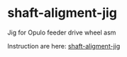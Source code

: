 # shaft-aligment-jig
Jig for Opulo feeder drive wheel asm

Instruction are here: [shaft-aligment-jig](https://docs.technolitrix.org/drive-wheel-clue-jig/)
